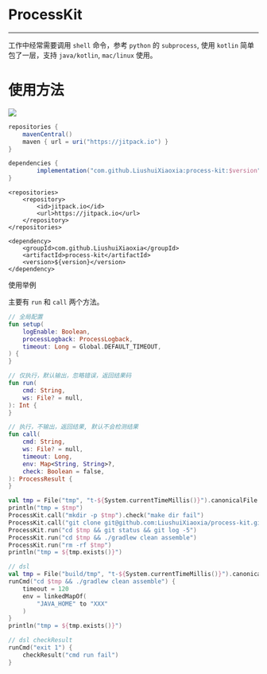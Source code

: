 # ProcessKit

---

工作中经常需要调用 `shell` 命令，参考 `python` 的 `subprocess`, 使用 `kotlin` 简单包了一层，支持 `java/kotlin`, `mac/linux` 使用。

# 使用方法

[![](https://jitpack.io/v/LiushuiXiaoxia/process-kit.svg)](https://jitpack.io/#LiushuiXiaoxia/process-kit)

```gradle
repositories {
    mavenCentral()
    maven { url = uri("https://jitpack.io") }
}

dependencies {
        implementation("com.github.LiushuiXiaoxia:process-kit:$version")
}
```

```angular2html
<repositories>
    <repository>
        <id>jitpack.io</id>
        <url>https://jitpack.io</url>
    </repository>
</repositories>

<dependency>
    <groupId>com.github.LiushuiXiaoxia</groupId>
    <artifactId>process-kit</artifactId>
    <version>${version}</version>
</dependency>
```

使用举例

主要有 `run` 和 `call` 两个方法。

```kotlin
// 全局配置
fun setup(
    logEnable: Boolean,
    processLogback: ProcessLogback,
    timeout: Long = Global.DEFAULT_TIMEOUT,
) {
}

// 仅执行，默认输出，忽略错误，返回结果码
fun run(
    cmd: String,
    ws: File? = null,
): Int {
}

// 执行，不输出，返回结果, 默认不会检测结果
fun call(
    cmd: String,
    ws: File? = null,
    timeout: Long,
    env: Map<String, String>?,
    check: Boolean = false,
): ProcessResult {
}
```

```kotlin
val tmp = File("tmp", "t-${System.currentTimeMillis()}").canonicalFile
println("tmp = $tmp")
ProcessKit.call("mkdir -p $tmp").check("make dir fail")
ProcessKit.call("git clone git@github.com:LiushuiXiaoxia/process-kit.git $tmp").check("git check failed")
ProcessKit.run("cd $tmp && git status && git log -5")
ProcessKit.run("cd $tmp && ./gradlew clean assemble")
ProcessKit.run("rm -rf $tmp")
println("tmp = ${tmp.exists()}")

// dsl
val tmp = File("build/tmp", "t-${System.currentTimeMillis()}").canonicalFile
runCmd("cd $tmp && ./gradlew clean assemble") {
    timeout = 120
    env = linkedMapOf(
        "JAVA_HOME" to "XXX"
    )
}
println("tmp = ${tmp.exists()}")

// dsl checkResult
runCmd("exit 1") {
    checkResult("cmd run fail")
}
```